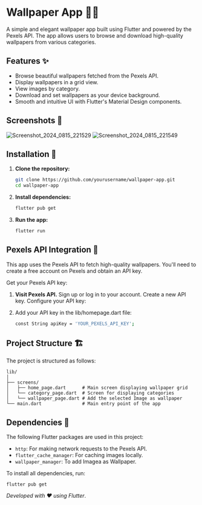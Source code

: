 # Wallpaper App 📱🎨

A simple and elegant wallpaper app built using Flutter and powered by the Pexels API. The app allows users to browse and download high-quality wallpapers from various categories.

## Features ✨

- Browse beautiful wallpapers fetched from the Pexels API.
- Display wallpapers in a grid view.
- View images by category.
- Download and set wallpapers as your device background.
- Smooth and intuitive UI with Flutter's Material Design components.

## Screenshots 📸

![Screenshot_2024_0815_221529](https://github.com/user-attachments/assets/08ce184a-aadf-45d8-a315-594f8b2628af)
![Screenshot_2024_0815_221549](https://github.com/user-attachments/assets/71ed89fb-d2d6-41dc-8ea2-4ce62daa7da4)

## Installation 🚀

1. **Clone the repository:**

   ```bash
   git clone https://github.com/yourusername/wallpaper-app.git
   cd wallpaper-app

2. **Install dependencies:**

   ```bash
   flutter pub get

3. **Run the app:**

   ```bash
   flutter run

## Pexels API Integration 🔗

This app uses the Pexels API to fetch high-quality wallpapers. You'll need to create a free account on Pexels and obtain an API key.

Get your Pexels API key:

 1. **Visit Pexels API.**
    Sign up or log in to your account.
    Create a new API key.
    Configure your API key:

 2. Add your API key in the lib/homepage.dart file:

    ```bash
    const String apiKey = 'YOUR_PEXELS_API_KEY';

## Project Structure 🏗️
The project is structured as follows:

    
    lib/
    │
    ├── screens/
    │   ├── home_page.dart      # Main screen displaying wallpaper grid
    │   └── category_page.dart  # Screen for displaying categories
    │   └── wallpaper_page.dart # Add the selected Image as wallpaper
    └── main.dart               # Main entry point of the app

    

## Dependencies 🧩

The following Flutter packages are used in this project:

 - `http`: For making network requests to the Pexels API.
 - `flutter_cache_manager`: For caching images locally.
 - `wallpaper_manager`: To add Imagea as Wallpaper.

To install all dependencies, run:

   
    flutter pub get

*Developed with ❤️ using Flutter*.

